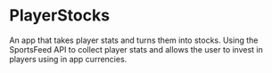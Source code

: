 # PlayerStocks
An app that takes player stats and turns them into stocks. Using the SportsFeed API to collect player stats and allows the user to invest in players using in app currencies.
